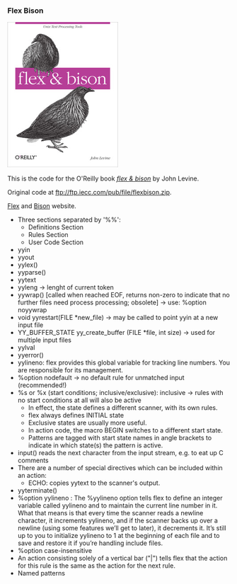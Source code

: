 ### Flex Bison

![flex-bison](learning.oreilly.jpg)

This is the code for the O'Reilly book [*flex & bison*](https://www.oreilly.com/library/view/flex-bison/9780596805418/) by John Levine.

Original code at ftp://ftp.iecc.com/pub/file/flexbison.zip.

[Flex](https://github.com/westes/flex) and [Bison](https://www.gnu.org/software/bison/) website.

- Three sections separated by '%%':
  - Definitions Section
  - Rules Section
  - User Code Section
- yyin
- yyout
- yylex()
- yyparse()
- yytext
- yyleng → lenght of current token
- yywrap() [called when reached EOF, returns non-zero to indicate that no further files need process processing; obsolete] → use: %option noyywrap
- void yyrestart(FILE *new_file) → may be called to point yyin at a new input file
- YY_BUFFER_STATE yy_create_buffer (FILE *file, int size) → used for multiple input files
- yylval
- yyerror()
- yylineno: flex provides this global variable for tracking line numbers. You are responsible for its management.
- %option nodefault → no default rule for unmatched input (recommended!)
- %s or %x (start conditions; inclusive/exclusive): inclusive → rules with no start conditions at all will also be active
  - In effect, the state defines a different scanner, with its own rules.
  - flex always defines INITIAL state
  - Exclusive states are usually more useful.
  - In action code, the macro BEGIN switches to a different start state.
  - Patterns are tagged with start state names in angle brackets to indicate in which state(s) the pattern is active.
- input() reads the next character from the input stream, e.g. to eat up C comments
- There are a number of special directives which can be included within an action:
  - ECHO: copies yytext to the scanner's output.
- yyterminate()
- %option yylineno :
    The %yylineno option tells flex to define an integer variable called yylineno and to
    maintain the current line number in it. What that means is that every time the scanner
    reads a newline character, it increments yylineno, and if the scanner backs up over a
    newline (using some features we’ll get to later), it decrements it. It’s still up to you to
    initialize yylineno to 1 at the beginning of each file and to save and restore it if you’re
    handling include files.
- %option case-insensitive
- An action consisting solely of a vertical bar ("|") tells flex that the action for this rule is the same as the action for the next rule.
- Named patterns
